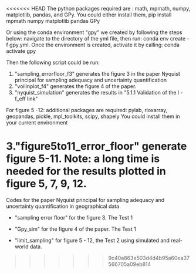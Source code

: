 <<<<<<< HEAD
The python packages required are : 
math, mpmath, numpy, matplotlib, pandas, and GPy. 
You could either install them, 
pip install mpmath numpy matplotlib pandas GPy

Or using the conda environment "gpy" we created by following the steps below:
navigate to the directory of the yml file, then run: conda env create -f gpy.yml. Once the environment is created, activate it by calling: conda activate gpy

Then the following script could be run:
1. "sampling_errorfloor_f3" generates the figure 3 in the paper Nyquist principal for sampling adequacy and uncertainty quantification
2. "voilinplot_f4" generates the figure 4 of the paper.
3. "nyquist_simulation" generates the results in "5.1.1 Validation of the l -f_eff  link"

For figure 5 -12: additional packages are required:
pylab, rioxarray, geopandas, pickle, mpl_toolkits, scipy, shapely
You could install them in your current environment 

3."figure5to11_error_floor" generate figure 5-11. 
Note: a long time is needed for the results plotted in figure 5, 7, 9, 12. 
=======
Codes for the paper Nyquist principal for sampling adequacy and uncertainty quantification in geographical data

* "sampling error floor" for the figure 3. The Test 1
* "Gpy_sim" for the figure 4 of the paper. The Test 1 

* "limit_sampling" for figure 5 - 12, the Test 2 using simulated and real-world data. 

>>>>>>> 9c40a863e503d4d4b95a60ea37566705a09eb814
